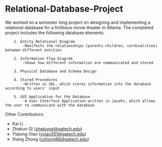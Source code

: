 # Relational-Database-Project
We worked on a semester long project on designing and implementing a relational database for a fictitious movie theater in Atlanta.
The completed project includes the following database elements.

        1. Entity Relational Diagram
            -Manifests the relationships (parents-children, cardinalities) between different entities
         
        2. Information Flow Diagram
            -Shows how different information are communicated and stored
           
        3. Physical Database and Schema Design
        
        4. Stored Procedures
            -Written in SQL, which stores information into the database according to users' input
            
        5. GUI Application for the Database
            -A User Interface Application written in JavaFx, which allows the user to communicate with the database
            
Other Contributors:
 - Kai Li 
 - Zhekun Qi (zhekunqi@gatech.edu)
 - Yiqiong Xiao (yxiao351@gatech.edu)
 - Xiang Zhong (xzhong66@gatech.edu)
            
        

